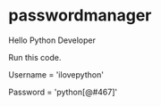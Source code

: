 # passwordmanager

Hello Python Developer

Run this code.

Username = 'ilovepython'

Password = 'python[@#467]'
